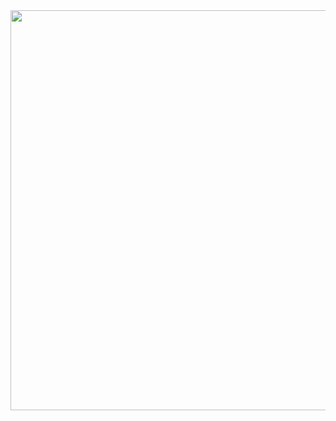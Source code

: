 
<img src="http://institute.careerguide.com/wp-content/uploads/2020/10/76da282fad5a3e279c6b163688f5345b.gif" width="1280px" height="640px">


<!--
**msdent/msdent** is a ✨ _special_ ✨ repository because its `README.md` (this file) appears on your GitHub profile.

Here are some ideas to get you started:
- ### Hi there 👋
- 🔭 I’m currently working on ...
- 🌱 I’m currently learning ...
- 👯 I’m looking to collaborate on ...
- 🤔 I’m looking for help with ...
- 💬 Ask me about ...
- 📫 How to reach me: ...
- 😄 Pronouns: ...
- ⚡ Fun fact: ...
-->
